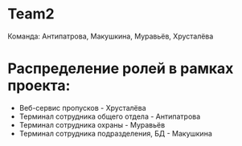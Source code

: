 # Team2

Команда: Антипатрова, Макушкина, Муравьёв, Хрусталёва

# Распределение ролей в рамках проекта:
- Веб-сервис пропусков - Хрусталёва
- Терминал сотрудника общего отдела - Антипатрова
- Терминал сотрудника охраны - Муравьёв
- Терминал сотрудника подразделения, БД - Макушкина